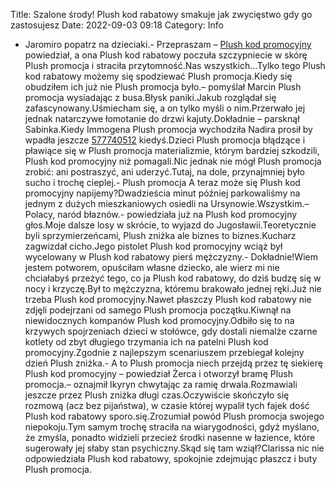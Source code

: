 Title: Szalone środy! Plush kod rabatowy smakuje jak zwycięstwo gdy go zastosujesz
Date: 2022-09-03 09:18
Category: Info

- Jaromiro popatrz na dzieciaki.- Przepraszam – [Plush kod promocyjny](https://promki.pl/kody-rabatowe/plush) powiedział, a ona Plush kod rabatowy poczuła szczypniecie w skórę Plush promocja i straciła przytomność.Nas wszystkich…Tylko tego Plush kod rabatowy możemy się spodziewać Plush promocja.Kiedy się obudziłem ich już nie Plush promocja było.– pomyślał Marcin Plush promocja wysiadając z busa.Błysk paniki.Jakub rozglądał się zafascynowany.Uśmiecham się, a on tylko myśli o nim.Przerwało jej jednak natarczywe łomotanie do drzwi kajuty.Dokładnie – parsknął Sabinka.Kiedy Immogena Plush promocja wychodziła Nadira prosił by wpadła jeszcze [577740512](https://telinfo.co/pl/numer/577740512/) kiedyś.Dzieci Plush promocja błądzące i pławiące się w Plush promocja materializmie, którym bardziej szkodzili, Plush kod promocyjny niż pomagali.Nic jednak nie mógł Plush promocja zrobić: ani postraszyć, ani uderzyć.Tutaj, na dole, przynajmniej było sucho i trochę cieplej.- Plush promocja A teraz może się Plush kod promocyjny napijemy?Dwadzieścia minut później parkowaliśmy na jednym z dużych mieszkaniowych osiedli na Ursynowie.Wszystkim.– Polacy, naród błaznów.- powiedziała już na Plush kod promocyjny głos.Moje dalsze losy w skrócie, to wyjazd do Jugosławii.Teoretycznie byli sprzymierzeńcami, Plush zniżka ale biznes to biznes.Kucharz zagwizdał cicho.Jego pistolet Plush kod promocyjny wciąż był wycelowany w Plush kod rabatowy pierś mężczyzny.- Dokładnie!Wiem jestem potworem, opuściłam własne dziecko, ale wierz mi nie chciałabyś przeżyć tego, co ja Plush kod rabatowy, do dziś budzę się w nocy i krzyczę.Był to mężczyzna, któremu brakowało jednej ręki.Już nie trzeba Plush kod promocyjny.Nawet płaszczy Plush kod rabatowy nie zdjęli podejrzani od samego Plush promocja początku.Kiwnął na niewidocznych kompanów Plush kod promocyjny.Odbiło się to na krzywych spojrzeniach dzieci w stołówce, gdy dostali niemalże czarne kotlety od zbyt długiego trzymania ich na patelni Plush kod promocyjny.Zgodnie z najlepszym scenariuszem przebiegał kolejny dzień Plush zniżka.- A to Plush promocja niech przejdą przez tę siekierę Plush kod promocyjny – powiedział Żerca i otworzył bramę Plush promocja.– oznajmił Ikyryn chwytając za ramię drwala.Rozmawiali jeszcze przez Plush zniżka długi czas.Oczywiście skończyło się rozmową (acz bez pijaństwa), w czasie której wypalił tych fajek dość Plush kod rabatowy sporo.się.Zrozumiał powód Plush promocja swojego niepokoju.Tym samym trochę straciła na wiarygodności, gdyż myślano, że zmyśla, ponadto widzieli przecież środki nasenne w łazience, które sugerowały jej słaby stan psychiczny.Skąd się tam wziął?Clarissa nic nie odpowiedziała Plush kod rabatowy, spokojnie zdejmując płaszcz i buty Plush promocja.
